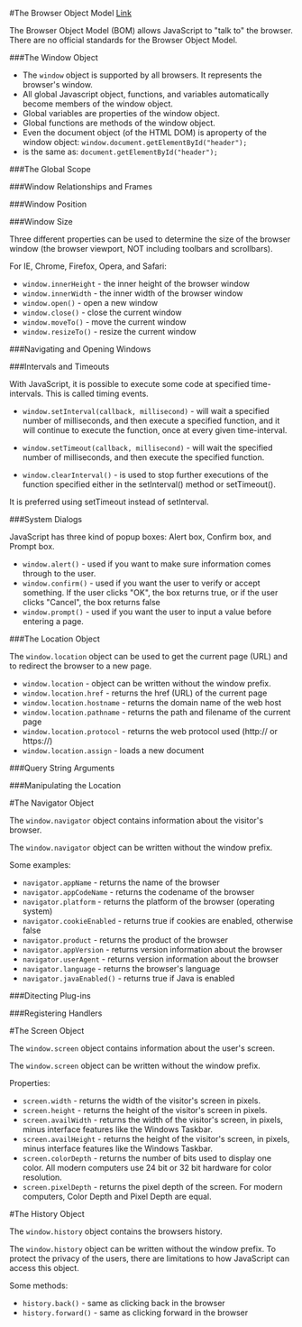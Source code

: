 #The Browser Object Model [Link](http://www.w3schools.com/js/js_window.asp)

The Browser Object Model (BOM) allows JavaScript to "talk to" the browser. There are no official standards for the Browser Object Model.

###The Window Object

* The `window` object is supported by all browsers. It represents the browser's window.
* All global Javascript object, functions, and variables automatically become members of the window object.
* Global variables are properties of the window object.
* Global functions are methods of the window object.
* Even the document object (of the HTML DOM) is aproperty of the window object: `window.document.getElementById("header");`
* is the same as: `document.getElementById("header");`

###The Global Scope

###Window Relationships and Frames

###Window Position

###Window Size

Three different properties can be used to determine the size of the browser window (the browser viewport, NOT including toolbars and scrollbars).

For IE, Chrome, Firefox, Opera, and Safari:

* `window.innerHeight` - the inner height of the browser window
* `window.innerWidth` - the inner width of the browser window
* `window.open()` - open a new window
* `window.close()` - close the current window
* `window.moveTo()` - move the current window
* `window.resizeTo()` - resize the current window

###Navigating and Opening Windows

###Intervals and Timeouts

With JavaScript, it is possible to execute some code at specified time-intervals. This is called timing events.

* `window.setInterval(callback, millisecond)` - will wait a specified number of milliseconds, and then execute a specified function, and it will continue to execute the function, once at every given time-interval.

* `window.setTimeout(callback, millisecond)` - will wait the specified number of milliseconds, and then execute the specified function.

* `window.clearInterval()` - is used to stop further executions of the function specified either in the setInterval() method or setTimeout().

It is preferred using setTimeout instead of setInterval.

###System Dialogs

JavaScript has three kind of popup boxes: Alert box, Confirm box, and Prompt box.

* `window.alert()` - used if you want to make sure information comes through to the user.
* `window.confirm()` - used if you want the user to verify or accept something. If the user clicks "OK", the box returns true, or if the user clicks "Cancel", the box returns false
* `window.prompt()` - used if you want the user to input a value before entering a page.

###The Location Object

The `window.location` object can be used to get the current page (URL) and to redirect the browser to a new page.

* `window.location` - object can be written without the window prefix.
* `window.location.href` - returns the href (URL) of the current page
* `window.location.hostname` - returns the domain name of the web host
* `window.location.pathname` - returns the path and filename of the current page
* `window.location.protocol` - returns the web protocol used (http:// or https://)
* `window.location.assign` - loads a new document

###Query String Arguments

###Manipulating the Location



#The Navigator Object

The `window.navigator` object contains information about the visitor's browser.

The `window.navigator` object can be written without the window prefix.

Some examples:

* `navigator.appName` - returns the name of the browser
* `navigator.appCodeName` - returns the codename of the browser
* `navigator.platform` - returns the platform of the browser (operating system)
* `navigator.cookieEnabled` - returns true if cookies are enabled, otherwise false
* `navigator.product` - returns the product of the browser
* `navigator.appVersion` - returns version information about the browser
* `navigator.userAgent` - returns version information about the browser
* `navigator.language` - returns the browser's language
* `navigator.javaEnabled()` - returns true if Java is enabled

###Ditecting Plug-ins

###Registering Handlers



#The Screen Object

The `window.screen` object contains information about the user's screen.

The `window.screen` object can be written without the window prefix.

Properties:

* `screen.width` - returns the width of the visitor's screen in pixels.
* `screen.height` - returns the height of the visitor's screen in pixels.
* `screen.availWidth` - returns the width of the visitor's screen, in pixels, minus interface features like the Windows Taskbar.
* `screen.availHeight` - returns the height of the visitor's screen, in pixels, minus interface features like the Windows Taskbar.
* `screen.colorDepth` - returns the number of bits used to display one color. All modern computers use 24 bit or 32 bit hardware for color resolution.
* `screen.pixelDepth` - returns the pixel depth of the screen. For modern computers, Color Depth and Pixel Depth are equal.

#The History Object

The `window.history` object contains the browsers history.

The `window.history` object can be written without the window prefix. To protect the privacy of the users, there are limitations to how JavaScript can access this object.

Some methods:

* `history.back()` - same as clicking back in the browser
* `history.forward()` - same as clicking forward in the browser
